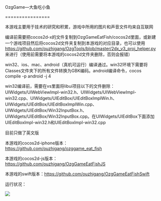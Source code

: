 OzgGame—大鱼吃小鱼

================

本游戏主要用于技术的研究和积累，游戏中所用的图片和声音文件均来自互联网


编译前需要把cocos2d-x的文件复制到OzgGameEatFish/cocos2d里面，或新建一个游戏项目然后将cocos2d文件夹复制到本游戏的对应目录，也可以使用 https://github.com/ouzhigang/OzgTools/blob/master/2dx_v3_proj_helper.py 来进行（使用前需要将本游戏的cocos2d文件夹删除，否则会报错）

win32、ios、mac、android（真机可运行）编译通过。win32环境下需要将Classes文件夹下的所有文件转换为GBK编码。android编译命令，cocos compile -p android -j 4


win32编译前，需要在vs里面将libui项目以下的文件删除：UIWidgets/UIWebViewImpl-win32.h、UIWidgets/UIWebViewImpl-win32.cpp、UIWidgets/UIEditBox/UIEditBoxImplWin.h、UIWidgets/UIEditBox/UIEditBoxImplWin.cpp、UIWidgets/UIEditBox/Win32InputBox.h、UIWidgets/UIEditBox/Win32InputBox.cpp。在UIWidgets/UIEditBox下面添加UIEditBoxImpl-win32.h和UIEditBoxImpl-win32.cpp


目前只做了英文版

本游戏的cocos2d-iphone版本：https://github.com/ouzhigang/ozggame_eat_fish

本游戏的cocos2d-js版本：https://github.com/ouzhigang/OzgGameEatFishJS

本游戏的swift版本：https://github.com/ouzhigang/OzgGameEatFishSwift

运行状况：

![](https://raw.github.com/ouzhigang/OzgGameEatFish/master/screenshot.jpg)
